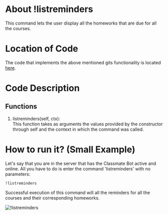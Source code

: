 # About !listreminders
This command lets the user display all the homeworks that are due for all the courses. 

# Location of Code
The code that implements the above mentioned gits functionality is located [here](https://github.com/War-Keeper/TeachersPetBot/blob/main/cogs/notification.py).

# Code Description
## Functions
1. listreminders(self, ctx): <br>
This function takes as arguments the values provided by the constructor through self and the context in which the command was called. 

# How to run it? (Small Example)
Let's say that you are in the server that has the Classmate Bot active and online. All you have to do is 
enter the command 'listreminders' with no parameters:

```
!listreminders
```
Successful execution of this command will all the reminders for all the courses and their corresponding homeworks.

![!listreminders](https://github.com/War-Keeper/TeachersPetBot/blob/main/images/gifs/notifications/listreminders.gif)
